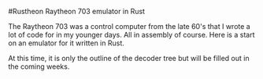 #Rustheon  Raytheon 703 emulator in Rust

The Raytheon 703 was a control computer from the late 60's that I wrote a lot of code for in my younger days. All in assembly of course. Here is a start on an emulator for it written in Rust.

At this time, it is only the outline of the decoder tree but will be filled out in the coming weeks. 